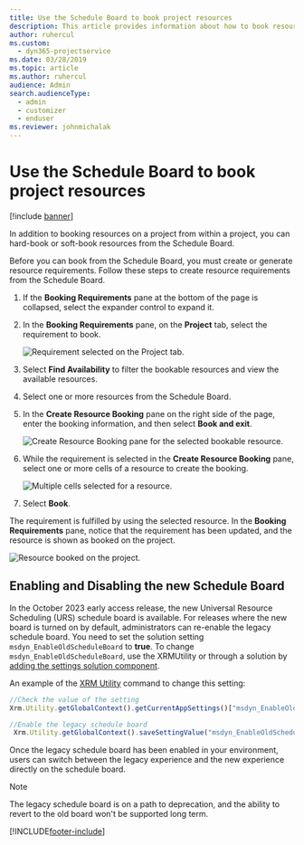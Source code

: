 ```yaml
---
title: Use the Schedule Board to book project resources
description: This article provides information about how to book resources.
author: ruhercul
ms.custom: 
  - dyn365-projectservice
ms.date: 03/28/2019
ms.topic: article
ms.author: ruhercul
audience: Admin
search.audienceType: 
  - admin
  - customizer
  - enduser
ms.reviewer: johnmichalak
---
```


# Use the Schedule Board to book project resources

[!include [banner](../includes/psa-now-project-operations.md)]

In addition to booking resources on a project from within a project, you can hard-book or soft-book resources from the Schedule Board.

Before you can book from the Schedule Board, you must create or generate resource requirements. Follow these steps to create resource requirements from the Schedule Board.

1. If the **Booking Requirements** pane at the bottom of the page is collapsed, select the expander control to expand it.
2. In the **Booking Requirements** pane, on the **Project** tab, select the requirement to book.

    ![Requirement selected on the Project tab.](media/Resource-Management-image73.png)

3. Select **Find Availability** to filter the bookable resources and view the available resources. 
4. Select one or more resources from the Schedule Board. 
5. In the **Create Resource Booking** pane on the right side of the page, enter the booking information, and then select **Book and exit**.

    ![Create Resource Booking pane for the selected bookable resource.](media/Resource-Management-image74.png)

6. While the requirement is selected in the **Create Resource Booking** pane, select one or more cells of a resource to create the booking.

    ![Multiple cells selected for a resource.](media/Resource-Management-image75.png)

7. Select **Book**.

The requirement is fulfilled by using the selected resource. In the **Booking Requirements** pane, notice that the requirement has been updated, and the resource is shown as booked on the project.

![Resource booked on the project.](media/Resource-Management-image76.png)


## Enabling and Disabling the new Schedule Board
In the October 2023 early access release, the new Universal Resource Scheduling (URS) schedule board is available. For releases where the new board is turned on by default, administrators can re-enable the legacy schedule board. You need to set the solution setting `msdyn_EnableOldScheduleBoard` to **true**. To change `msdyn_EnableOldScheduleBoard`, use the XRMUtility or through a solution by [adding the settings solution component](/power-apps/maker/data-platform/create-edit-configure-settings#adding-an-existing-setting-environment-value).

An example of the [XRM Utility](/power-apps/developer/model-driven-apps/clientapi/reference/xrm-utility/getglobalcontext) command to change this setting:

```javascript
//Check the value of the setting
Xrm.Utility.getGlobalContext().getCurrentAppSettings()["msdyn_EnableOldScheduleBoard"] 

//Enable the legacy schedule board 
 Xrm.Utility.getGlobalContext().saveSettingValue("msdyn_EnableOldScheduleBoard", true, {overrideScope: 1}).then(() => {a = "success"}, (error) => {a = error})
 ```

Once the legacy schedule board has been enabled in your environment, users can switch between the legacy experience and the new experience directly on the schedule board. 

> [!NOTE]
> The legacy schedule board is on a path to deprecation, and the ability to revert to the old board won't be supported long term.


[!INCLUDE[footer-include](../includes/footer-banner.md)]
